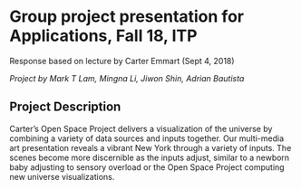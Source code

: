 # Group project presentation for Applications, Fall 18, ITP

Response based on lecture by Carter Emmart (Sept 4, 2018)

*Project by Mark T Lam, Mingna Li, Jiwon Shin, Adrian Bautista*

## Project Description ##

Carter’s Open Space Project delivers a visualization of the universe by combining a variety of data sources and inputs together. Our multi-media art presentation reveals a vibrant New York through a variety of inputs. The scenes become more discernible as the inputs adjust, similar to a newborn baby adjusting to sensory overload or the Open Space Project computing new universe visualizations.

